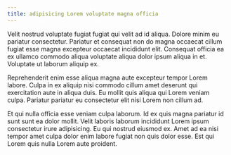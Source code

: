 ```yaml
---
title: adipisicing Lorem voluptate magna officia
---
```


Velit nostrud voluptate fugiat fugiat qui velit ad id aliqua. Dolore minim eu pariatur consectetur. Pariatur et consequat non do magna occaecat cillum fugiat esse magna excepteur occaecat incididunt elit. Consequat officia ea ex ullamco commodo aliqua voluptate aliqua dolor ipsum aliqua in et. Voluptate ut laborum aliquip ex.

Reprehenderit enim esse aliqua magna aute excepteur tempor Lorem labore. Culpa in ex aliquip nisi commodo cillum amet deserunt qui exercitation aute in aliqua duis. Eu mollit quis aliqua qui Lorem veniam culpa. Pariatur pariatur eu consectetur elit nisi Lorem non cillum ad.

Et qui nulla officia esse veniam culpa laborum. Id ex quis magna pariatur id sunt sunt ea dolor mollit. Velit laboris laborum incididunt Lorem ipsum consectetur irure adipisicing. Eu qui nostrud eiusmod ex. Amet ad ea nisi tempor amet culpa dolor enim labore fugiat non quis dolor esse. Est qui Lorem quis nulla Lorem aute proident.
